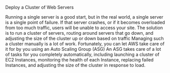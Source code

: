 Deploy a Cluster of Web Servers

Running a single server is a good start, but in the real world, a single server is a single point of failure. If that server crashes, or if it becomes overloaded 
from too much traffic, users will be unable to access your site. The solution 
is to run a cluster of servers, routing around servers that go down, and adjusting the size of the cluster up or down based on traffic
Managing such a cluster manually is a lot of work. Fortunately, you can let
AWS take care of it for by you using an Auto Scaling Group (ASG) An ASG takes care of a lot of tasks for you completely
automatically, including launching a cluster of EC2 Instances, monitoring the health of each Instance, replacing failed Instances, and adjusting the size
of the cluster in response to load.




